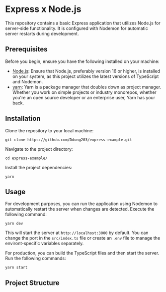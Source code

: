 # Express x Node.js

This repository contains a basic Express application that utilizes Node.js for server-side functionality. It is configured with Nodemon for automatic server restarts during development.

## Prerequisites

Before you begin, ensure you have the following installed on your machine:

- [Node.js](https://nodejs.org/): Ensure that Node.js, preferably version 16 or higher, is installed on your system, as this project utilizes the latest versions of TypeScript and Nodemon.
- [yarn](https://yarnpkg.com/): Yarn is a package manager that doubles down as project manager. Whether you work on simple projects or industry monorepos, whether you're an open source developer or an enterprise user, Yarn has your back.

## Installation

Clone the repository to your local machine:

```
git clone https://github.com/Ddung203/express-example.git
```

Navigate to the project directory:

```
cd express-example/
```

Install the project dependencies:

```
yarn
```

## Usage

For development purposes, you can run the application using Nodemon to automatically restart the server when changes are detected. Execute the following command:

```
yarn dev
```

This will start the server at `http://localhost:3000` by default. You can change the port in the `src/index.ts` file or create an `.env` file to manage the environt-specific variables separately.

For production, you can build the TypeScript files and then start the server. Run the following commands:

```
yarn start
```

## Project Structure
